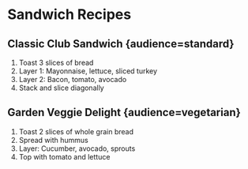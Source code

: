 # Sandwich Recipes

## Classic Club Sandwich {audience=standard}

1. Toast 3 slices of bread
2. Layer 1: Mayonnaise, lettuce, sliced turkey
3. Layer 2: Bacon, tomato, avocado
4. Stack and slice diagonally

## Garden Veggie Delight {audience=vegetarian}

1. Toast 2 slices of whole grain bread
2. Spread with hummus
3. Layer: Cucumber, avocado, sprouts
4. Top with tomato and lettuce
